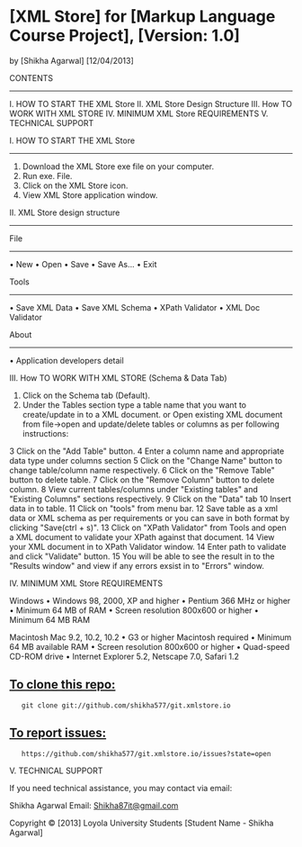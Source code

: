 [XML Store] for [Markup Language Course Project], [Version: 1.0]
============================
by [Shikha Agarwal]
[12/04/2013]



CONTENTS
________
I.   HOW TO START THE XML Store
II.  XML Store Design Structure	
III. How TO WORK WITH XML STORE
IV.  MINIMUM XML Store REQUIREMENTS
V.   TECHNICAL SUPPORT


I. HOW TO START THE XML Store 
______________________________


1. Download the XML Store exe file on your computer.
2. Run exe. File.
3. Click on the XML Store icon.
4. View XML Store application window.

II. XML Store design structure
______________________________
  
File
____

• New
• Open
• Save
• Save As...
• Exit

Tools
_____

• Save XML Data
• Save XML Schema
• XPath Validator 
• XML Doc Validator

About
______

• Application developers detail


III. How TO WORK WITH XML STORE (Schema & Data Tab)

1. Click on the Schema tab (Default).
2. Under the Tables section type a table name that you want to create/update in to a XML document.
                                        or
   Open existing XML document from file->open and update/delete tables or columns as per following instructions:
 
3  Click on the "Add Table" button.
4  Enter a column name and appropriate data type under columns section
5  Click on the "Change Name" button to change table/column name respectively.
6  Click on the "Remove Table" button to delete table.
7  Click on the "Remove Column" button to delete column.
8  View current tables/columns under "Existing tables" and "Existing Columns" sections respectively. 
9  Click on the "Data" tab 
10 Insert data in to table.
11 Click on "tools" from menu bar.
12 Save table as a xml data or XML schema as per requirements or you can save in both format by clicking "Save(ctrl + s)".
13 Click on "XPath Validator" from Tools and open a XML document to validate your XPath against that document.
14 View your XML document in to XPath Validator window.
14 Enter path to validate and click "Validate" button.
15 You will be able to see the result in to the "Results window" and view if any errors exsist in to "Errors" window. 
 

IV. MINIMUM XML Store REQUIREMENTS 


Windows
• Windows 98, 2000, XP and higher
• Pentium 366 MHz or higher 
• Minimum 64 MB of RAM
• Screen resolution 800x600 or higher
• Minimum 64 MB RAM


Macintosh
Mac 9.2, 10.2, 10.2
• G3 or higher Macintosh required
• Minimum 64 MB available RAM 
• Screen resolution 800x600 or higher
• Quad-speed CD-ROM drive 
• Internet Explorer 5.2, Netscape 7.0, Safari 1.2



[To clone this repo:](https://github.com/shikha577/git.xmlstore.io) 
-------------------
       git clone git://github.com/shikha577/git.xmlstore.io
  
  
  
[To report issues:](https://github.com/shikha577/git.xmlstore.io/issues?state=open)
-----------------
       https://github.com/shikha577/git.xmlstore.io/issues?state=open
      
V. TECHNICAL SUPPORT 

If you need technical assistance, you may contact via email:

 Shikha Agarwal Email: Shikha87it@gmail.com

Copyright © [2013] Loyola University Students [Student Name - Shikha Agarwal]


